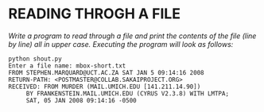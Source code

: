 # READING THROGH A FILE
*Write a program to read through a file and print the contents of the file (line by line) all in upper case.
Executing the program will look as follows:*

```
python shout.py
Enter a file name: mbox-short.txt
FROM STEPHEN.MARQUARD@UCT.AC.ZA SAT JAN 5 09:14:16 2008
RETURN-PATH: <POSTMASTER@COLLAB.SAKAIPROJECT.ORG>
RECEIVED: FROM MURDER (MAIL.UMICH.EDU [141.211.14.90])
     BY FRANKENSTEIN.MAIL.UMICH.EDU (CYRUS V2.3.8) WITH LMTPA;
     SAT, 05 JAN 2008 09:14:16 -0500
```     
